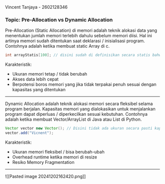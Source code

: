 Vincent Tanjaya - 2602128346

### Topic: Pre-Allocation vs Dynamic Allocation

Pre-Allocation (Static Allocation) di memori adalah teknik alokasi data yang menentukan jumlah memori terlebih dahulu sebelum memori diisi. Hal ini artinya memori sudah ditentukan saat deklarasi / inisialisasi program. Contohnya adalah ketika membuat static Array di c. 

```c
int arrayStatis[100]; // disini sudah di definisikan secara statis bahwa ukurannya adalah 100
```

Karakteristik: 
- Ukuran memori tetap / tidak berubah
- Akses data lebih cepat
- Berpotensi boros memori yang jika tidak terpakai penuh sesuai dengan kapasitas yang ditentukan

---

Dynamic Allocation adalah teknik alokasi memori secara fleksibel selama program berjalan. Kapasitas memori yang dialokasikan untuk menjalankan program dapat diperluas / diperkecilkan sesuai kebutuhan. Contohnya adalah ketika membuat Vector/ArrayList di Java atau List di Python.

``` java
Vector vector new Vector(); // Disini tidak ada ukuran secara pasti kapasitas dari vectornya, namun vector dapat menyesuaikan dengan kebutuhan
vector.add("Vicnent");
```

Karakteristik:  
- Ukuran memori fleksibel / bisa berubah-ubah
- Overhead runtime ketika memori di resize
- Resiko Memory Fragmentation

---


![[Pasted image 20241202162420.png]]